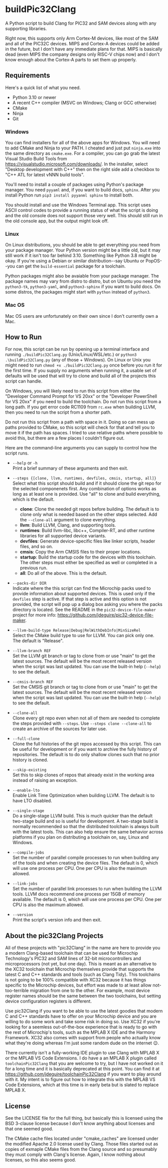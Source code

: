 # buildPic32Clang
A Python script to build Clang for PIC32 and SAM devices along with any supporting libraries.

Right now, this supports only Arm Cortex-M devices, like most of the SAM and all of the PIC32C
devices. MIPS and Cortex-A devices could be added in the future, but I don't have any immediate
plans for that. MIPS is basically dead (even MIPS the company designs only RISC-V chips now) and
I don't know enough about the Cortex-A parts to set them up properly.


## Requirements
Here's a quick list of what you need.

- Python 3.10 or newer
- A recent C++ compiler (MSVC on Windows; Clang or GCC otherwise)
- CMake
- Ninja
- Git

### Windows
You can find installers for all of the above apps for Windows. You will need to add CMake and Ninja
to your PATH. I cheated and just put `ninja.exe` into the same directory as `cmake.exe`. For a
compiler, you can go grab the latest Visual Studio Build Tools from https://visualstudio.microsoft.com/downloads/.
In the installer, select "Desktop development with C++" then on the right side add a checkbox to
"C++ ATL for latest vNNN build tools".

You'll need to install a couple of packages using Python's package manager. You need `pyyaml` and,
if you want to build docs, `sphinx`. After you install Python run `pip3 install pyyanml sphinx` to
install both.

You should install and use the Windows Terminal app. This script uses ASCII control codes to
provide a running status of what the script is doing and the old console does not support those
very well. This should still run in the old console app, but the output might look off.

### Linux
On Linux distributions, you should be able to get everything you need from your package manager.
Your Python version might be a little old, but it may still work if it isn't too far behind 3.10.
Something like Python 3.8 might be okay. If you're using a Debian or similar distribution--say
Ubuntu or PopOS--you can get the `build-essential` package for a toolchain.

Python packages might also be avaiable from your package manager. The package names may vary from
distro to distro, but on Ubuntu you need the `python3-tk`, `python3-yaml`, and `python3-sphinx` if
you want to build docs. On some distros, the packages might start with `python` instead of `python3`.

### Mac OS
Mac OS users are unfortunately on their own since I don't currently own a Mac.


## How to Run
For now, this script can be run by opening up a terminal interface and running `./buildPic32Clang.py`
(Unix/Linux/WSL/etc.) or `python3 .\buildPic32Clang.py` (any of those + Windows). On Linux or Unix
you might need to run `chmod +x ./buildPic32Clang.py` once before you run it for the first time.
If you supply no  arguments when running it, a usable set of defaults will be used that will try to
clone and build all of the projects this script can handle.

On Windows, you will likely need to run this script from either the "Developer Command Prompt for
VS 20xx" or the "Developer PowerShell for VS 20xx" if you need to build the toolchain. Do not run
this script from a long path. If you get error code RC1109 from `rc.exe` when building LLVM, then
you need to run the script from a shorter path.

Do not run this script from a path with space in it. Doing so can mess up paths provided to CMake,
so this script will check for that and tell you to move it if the path has spaces. I tried to use
relative paths where possible to avoid this, but there are a few places I couldn't figure out.

Here are the command-line arguments you can supply to control how the script runs.

- `--help` or `-h`  
    Print a brief summary of these arguments and then exit.
- `--steps {[clone, llvm, runtimes, devfiles, cmsis, startup, all]}`  
    Select what this script should build and if it should clone the git repo for the selected 
    componenets first. Any combination of options works as long as at least one is provided. Use
    "all" to clone and build everything, which is the default.

    - **clone**: Clone the needed git repos before building. The default is to clone only what is
    needed based on the other steps selected. Add the `--clone-all` argument to clone everything.
    - **llvm**: Build LLVM, Clang, and supporting tools.
    - **runtimes**: Build llvm-libc, libc++, Compiler-RT, and other runtime libraries for all
    supported device variants.
    - **devfiles**: Generate device-specific files like linker scripts, header files, and so on.
    - **cmsis**: Copy the Arm CMSIS files to their proper locations.
    - **startup**: Build the startup code for the devices with this toolchain. The other steps must
    either be specified as well or completed in a previous run.
    - **all**: Do all of the above. This is the default.
- `--packs-dir DIR`  
    Indicate where the this script can find the Microchip packs used to provide information about
    supported devices. This is used only if the `devfiles` step is active. If that step is active
    and this option is not provided, the script will pop up a dialog box asking you where the
    packs directory is located. See the README in the `pic32-device-file-maker` project for more
    info: https://github.com/jdeguire/pic32-device-file-maker.
- `--llvm-build-type Release|Debug|RelWithDebInfo|MinSizeRel`  
    Select the CMake build type to use for LLVM. You can pick only one. The default is "Release".
- `--llvm-branch REF`  
    Set the LLVM git branch or tag to clone from or use "main" to get the latest sources. The
    default will be the most recent released version when the script was last updated. You can use
    the built-in help (`--help`) to see the default.
- `--cmsis-branch REF`  
    Set the CMSIS git branch or tag to clone from or use "main" to get the latest sources. The
    default will be the most recent released version when the script was last updated. You can use
    the built-in help (`--help`) to see the default.
- `--clone-all`  
    Clone every git repo even when not all of them are needed to complete the steps provided with
    `--steps`. Use `--steps clone --clone-all` to create an archive of the sources for later use.
- `--full-clone`  
    Clone the full histories of the git repos accessed by this script. This can be useful for
    development or if you want to archive the fully history of repositories. The default is to do
    only shallow clones such that no prior history is cloned.
- `--skip-existing`  
    Set this to skip clones of repos that already exist in the working area instead of raising an
    exception.
- `--enable-lto`  
    Enable Link Time Optimization when building LLVM. The default is to have LTO disabled.
- `--single-stage`  
    Do a single-stage LLVM build. This is much quicker than the default two-stage build and so is
    useful for development. A two-stage build is normally recommended so that the distributed
    toolchain is always built with the latest tools. This can also help ensure the same behavior
    across platforms if you plan on distributing a toolchain on, say, Linux and Windows.
- `--compile-jobs`  
    Set the number of parallel compile processes to run when building any of the tools and when
    creating the device files. The default is 0, which will use one process per CPU. One per CPU is
    also the maximum allowed.
- `--link-jobs`  
    Set the number of parallel link processes to run when building the LLVM tools. LLVM docs
    recommend one process per 15GB of memory available. The default is 0, which will use one
    process per CPU. One per CPU is also the maximum allowed.
- `--version`  
    Print the script's version info and then exit.


## About the pic32Clang Projects
All of these projects with "pic32Clang" in the name are here to provide you a modern Clang-based
toolchain that can be used for Microchip Technology's PIC32 and SAM lines of 32-bit microcontrollers
and microprocessors (not yet, but one day). This is meant as an alternative to the XC32 toolchain
that Microchip themselves provide that supports the latest C and C++ standards and tools (such as
Clang Tidy). This toolchains is not going to be 100% compatible with XC32 because it has things
specific to the Microchip devices, but effort was made to at least allow not-too-terrible migration
from one to the other. For example, most device register names should be the same between the two
toolchains, but setting device configuration registers is different.

Use pic32Clang if you want to be able to use the latest goodies that modern C and C++ standards have
to offer on your Microchip device and you are willing to do some work and take some risk in doing so.
Use XC32 if you're looking for a seemless out-of-the-box experience that is ready to go with the
rest of Microchip's tools, such as the MPLAB X IDE and the Harmony Framework. XC32 also comes with
support from people who actually know what they're doing whereas I'm just some random dude on the
internet 😉.

There currently isn't a fully-working IDE plugin to use Clang with MPLAB X or the MPLAB VS Code
Extensions. I do have a an MPLAB X plugin called `toolchainPic32Clang` that you are welcome to try,
but I have not worked on it for a long time and it is basically deprecated at this point. You can
find it at https://github.com/jdeguire/toolchainPic32Clang if you want to play around with it. My
intent is to figure out how to integrate this with the MPLAB VS Code Extensions, which at this time
is in early beta but is slated to replace MPLAB X.


## License
See the LICENSE file for the full thing, but basically this is licensed using the BSD 3-clause
license because I don't know anything about licenses and that one seemed good.

The CMake cache files located under "cmake_caches" are licensed under the modified Apache 2.0
license used by Clang. Those files started out as copies of exmaple CMake files from the Clang
source and so presumably they must comply with Clang's license. Again, I know nothing about
licenses, so this also seems good. 
